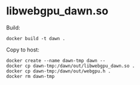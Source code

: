 libwebgpu_dawn.so
==

Build:

    docker build -t dawn .

Copy to host:

    docker create --name dawn-tmp dawn --
    docker cp dawn-tmp:/dawn/out/libwebgpu_dawn.so .
    docker cp dawn-tmp:/dawn/out/webgpu.h .
    docker rm dawn-tmp
